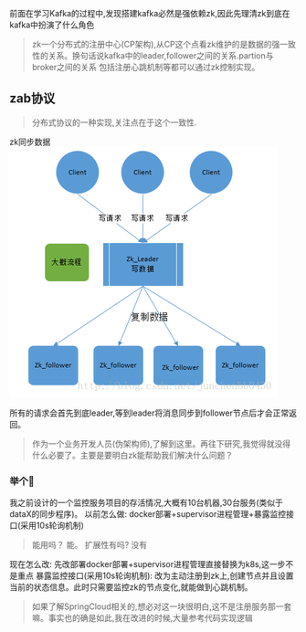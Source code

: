 前面在学习Kafka的过程中,发现搭建kafka必然是强依赖zk,因此先理清zk到底在kafka中扮演了什么角色
> zk一个分布式的注册中心(CP架构),从CP这个点看zk维护的是数据的强一致性的关系。换句话说kafka中的leader,follower之间的关系.partion与broker之间的关系
> 包括注册心跳机制等都可以通过zk控制实现。

## zab协议
> 分布式协议的一种实现,关注点在于这个一致性.

zk同步数据
![zkPng](__assets/zk.png)

所有的请求会首先到底leader,等到leader将消息同步到follower节点后才会正常返回。 

> 作为一个业务开发人员(伪架构师),了解到这里。再往下研究,我觉得就没得什么必要了。主要是要明白zk能帮助我们解决什么问题？

### 举个🌰
我之前设计的一个监控服务项目的存活情况,大概有10台机器,30台服务(类似于dataX的同步程序)。
以前怎么做:
docker部署+supervisor进程管理+暴露监控接口(采用10s轮询机制)
> 能用吗？ 能。 扩展性有吗? 没有

现在怎么改:
先改部署docker部署+supervisor进程管理直接替换为k8s,这一步不是重点
暴露监控接口(采用10s轮询机制): 改为主动注册到zk上,创建节点并且设置当前的状态信息。此时只需要监控zk的节点变化,就能做到心跳机制。

> 如果了解SpringCloud相关的,想必对这一块很明白,这不是注册服务那一套嘛。事实也的确是如此,我在改进的时候,大量参考代码实现逻辑










